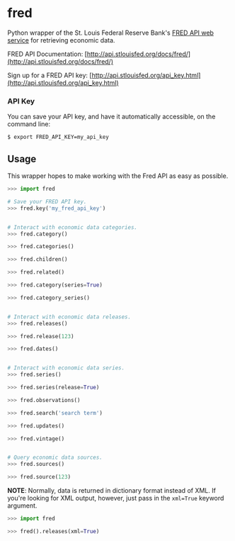 fred
====

Python wrapper of the St. Louis Federal Reserve Bank's [FRED API web
service](http://api.stlouisfed.org/docs/fred/) for retrieving economic data.

FRED API Documentation:
[http://api.stlouisfed.org/docs/fred/](http://api.stlouisfed.org/docs/fred/)

Sign up for a FRED API key:
[http://api.stlouisfed.org/api_key.html](http://api.stlouisfed.org/api_key.html)

### API Key ###

You can save your API key, and have it automatically accessible, on the command line:

    $ export FRED_API_KEY=my_api_key


Usage
-----

This wrapper hopes to make working with the Fred API as easy as
possible.

```python
>>> import fred

# Save your FRED API key.
>>> fred.key('my_fred_api_key')


# Interact with economic data categories.
>>> fred.category()

>>> fred.categories()

>>> fred.children()

>>> fred.related()

>>> fred.category(series=True)

>>> fred.category_series()


# Interact with economic data releases.
>>> fred.releases()

>>> fred.release(123)

>>> fred.dates()


# Interact with economic data series.
>>> fred.series()

>>> fred.series(release=True)

>>> fred.observations()

>>> fred.search('search term')

>>> fred.updates()

>>> fred.vintage()


# Query economic data sources.
>>> fred.sources()

>>> fred.source(123)
```

**NOTE**: Normally, data is returned in dictionary format instead of XML. If you're
looking for XML output, however, just pass in the `xml=True` keyword argument.

```python
>>> import fred

>>> fred().releases(xml=True)
```
